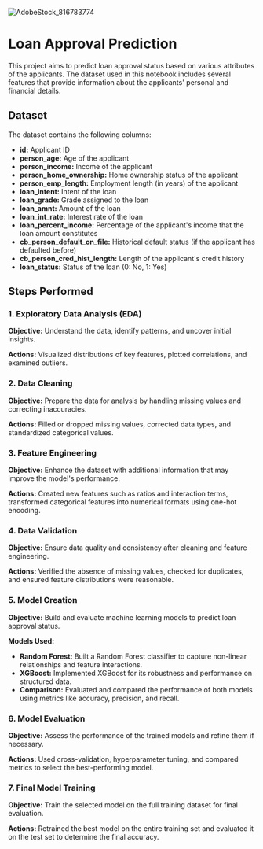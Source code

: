 ![AdobeStock_816783774](https://github.com/user-attachments/assets/47446e75-b4f1-4f09-b28b-cd7753cd9f3b)
# Loan Approval Prediction

This project aims to predict loan approval status based on various attributes of the applicants. The dataset used in this notebook includes several features that provide information about the applicants' personal and financial details.

## Dataset

The dataset contains the following columns:

- **id:** Applicant ID
- **person_age:** Age of the applicant
- **person_income:** Income of the applicant
- **person_home_ownership:** Home ownership status of the applicant
- **person_emp_length:** Employment length (in years) of the applicant
- **loan_intent:** Intent of the loan
- **loan_grade:** Grade assigned to the loan
- **loan_amnt:** Amount of the loan
- **loan_int_rate:** Interest rate of the loan
- **loan_percent_income:** Percentage of the applicant's income that the loan amount constitutes
- **cb_person_default_on_file:** Historical default status (if the applicant has defaulted before)
- **cb_person_cred_hist_length:** Length of the applicant's credit history
- **loan_status:** Status of the loan (0: No, 1: Yes)

## Steps Performed

### 1. Exploratory Data Analysis (EDA)
**Objective:** Understand the data, identify patterns, and uncover initial insights.

**Actions:** Visualized distributions of key features, plotted correlations, and examined outliers.

### 2. Data Cleaning
**Objective:** Prepare the data for analysis by handling missing values and correcting inaccuracies.

**Actions:** Filled or dropped missing values, corrected data types, and standardized categorical values.

### 3. Feature Engineering
**Objective:** Enhance the dataset with additional information that may improve the model's performance.

**Actions:** Created new features such as ratios and interaction terms, transformed categorical features into numerical formats using one-hot encoding.

### 4. Data Validation
**Objective:** Ensure data quality and consistency after cleaning and feature engineering.

**Actions:** Verified the absence of missing values, checked for duplicates, and ensured feature distributions were reasonable.

### 5. Model Creation
**Objective:** Build and evaluate machine learning models to predict loan approval status.

**Models Used:**
- **Random Forest:** Built a Random Forest classifier to capture non-linear relationships and feature interactions.
- **XGBoost:** Implemented XGBoost for its robustness and performance on structured data.
- **Comparison:** Evaluated and compared the performance of both models using metrics like accuracy, precision, and recall.

### 6. Model Evaluation
**Objective:** Assess the performance of the trained models and refine them if necessary.

**Actions:** Used cross-validation, hyperparameter tuning, and compared metrics to select the best-performing model.

### 7. Final Model Training
**Objective:** Train the selected model on the full training dataset for final evaluation.

**Actions:** Retrained the best model on the entire training set and evaluated it on the test set to determine the final accuracy.
